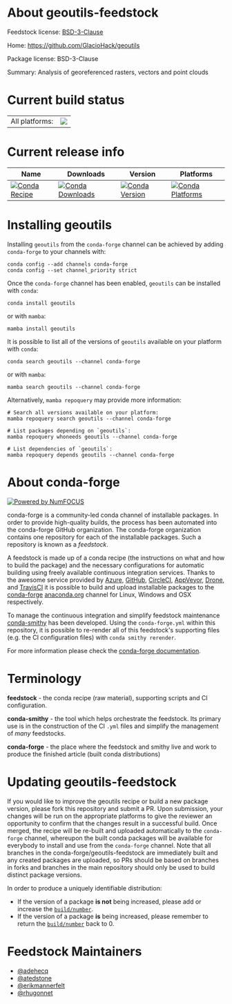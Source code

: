 About geoutils-feedstock
========================

Feedstock license: [BSD-3-Clause](https://github.com/conda-forge/geoutils-feedstock/blob/main/LICENSE.txt)

Home: https://github.com/GlacioHack/geoutils

Package license: BSD-3-Clause

Summary: Analysis of georeferenced rasters, vectors and point clouds

Current build status
====================


<table><tr><td>All platforms:</td>
    <td>
      <a href="https://dev.azure.com/conda-forge/feedstock-builds/_build/latest?definitionId=12854&branchName=main">
        <img src="https://dev.azure.com/conda-forge/feedstock-builds/_apis/build/status/geoutils-feedstock?branchName=main">
      </a>
    </td>
  </tr>
</table>

Current release info
====================

| Name | Downloads | Version | Platforms |
| --- | --- | --- | --- |
| [![Conda Recipe](https://img.shields.io/badge/recipe-geoutils-green.svg)](https://anaconda.org/conda-forge/geoutils) | [![Conda Downloads](https://img.shields.io/conda/dn/conda-forge/geoutils.svg)](https://anaconda.org/conda-forge/geoutils) | [![Conda Version](https://img.shields.io/conda/vn/conda-forge/geoutils.svg)](https://anaconda.org/conda-forge/geoutils) | [![Conda Platforms](https://img.shields.io/conda/pn/conda-forge/geoutils.svg)](https://anaconda.org/conda-forge/geoutils) |

Installing geoutils
===================

Installing `geoutils` from the `conda-forge` channel can be achieved by adding `conda-forge` to your channels with:

```
conda config --add channels conda-forge
conda config --set channel_priority strict
```

Once the `conda-forge` channel has been enabled, `geoutils` can be installed with `conda`:

```
conda install geoutils
```

or with `mamba`:

```
mamba install geoutils
```

It is possible to list all of the versions of `geoutils` available on your platform with `conda`:

```
conda search geoutils --channel conda-forge
```

or with `mamba`:

```
mamba search geoutils --channel conda-forge
```

Alternatively, `mamba repoquery` may provide more information:

```
# Search all versions available on your platform:
mamba repoquery search geoutils --channel conda-forge

# List packages depending on `geoutils`:
mamba repoquery whoneeds geoutils --channel conda-forge

# List dependencies of `geoutils`:
mamba repoquery depends geoutils --channel conda-forge
```


About conda-forge
=================

[![Powered by
NumFOCUS](https://img.shields.io/badge/powered%20by-NumFOCUS-orange.svg?style=flat&colorA=E1523D&colorB=007D8A)](https://numfocus.org)

conda-forge is a community-led conda channel of installable packages.
In order to provide high-quality builds, the process has been automated into the
conda-forge GitHub organization. The conda-forge organization contains one repository
for each of the installable packages. Such a repository is known as a *feedstock*.

A feedstock is made up of a conda recipe (the instructions on what and how to build
the package) and the necessary configurations for automatic building using freely
available continuous integration services. Thanks to the awesome service provided by
[Azure](https://azure.microsoft.com/en-us/services/devops/), [GitHub](https://github.com/),
[CircleCI](https://circleci.com/), [AppVeyor](https://www.appveyor.com/),
[Drone](https://cloud.drone.io/welcome), and [TravisCI](https://travis-ci.com/)
it is possible to build and upload installable packages to the
[conda-forge](https://anaconda.org/conda-forge) [anaconda.org](https://anaconda.org/)
channel for Linux, Windows and OSX respectively.

To manage the continuous integration and simplify feedstock maintenance
[conda-smithy](https://github.com/conda-forge/conda-smithy) has been developed.
Using the ``conda-forge.yml`` within this repository, it is possible to re-render all of
this feedstock's supporting files (e.g. the CI configuration files) with ``conda smithy rerender``.

For more information please check the [conda-forge documentation](https://conda-forge.org/docs/).

Terminology
===========

**feedstock** - the conda recipe (raw material), supporting scripts and CI configuration.

**conda-smithy** - the tool which helps orchestrate the feedstock.
                   Its primary use is in the construction of the CI ``.yml`` files
                   and simplify the management of *many* feedstocks.

**conda-forge** - the place where the feedstock and smithy live and work to
                  produce the finished article (built conda distributions)


Updating geoutils-feedstock
===========================

If you would like to improve the geoutils recipe or build a new
package version, please fork this repository and submit a PR. Upon submission,
your changes will be run on the appropriate platforms to give the reviewer an
opportunity to confirm that the changes result in a successful build. Once
merged, the recipe will be re-built and uploaded automatically to the
`conda-forge` channel, whereupon the built conda packages will be available for
everybody to install and use from the `conda-forge` channel.
Note that all branches in the conda-forge/geoutils-feedstock are
immediately built and any created packages are uploaded, so PRs should be based
on branches in forks and branches in the main repository should only be used to
build distinct package versions.

In order to produce a uniquely identifiable distribution:
 * If the version of a package **is not** being increased, please add or increase
   the [``build/number``](https://docs.conda.io/projects/conda-build/en/latest/resources/define-metadata.html#build-number-and-string).
 * If the version of a package **is** being increased, please remember to return
   the [``build/number``](https://docs.conda.io/projects/conda-build/en/latest/resources/define-metadata.html#build-number-and-string)
   back to 0.

Feedstock Maintainers
=====================

* [@adehecq](https://github.com/adehecq/)
* [@atedstone](https://github.com/atedstone/)
* [@erikmannerfelt](https://github.com/erikmannerfelt/)
* [@rhugonnet](https://github.com/rhugonnet/)

